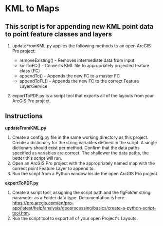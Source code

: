 # KML to Maps

## This script is for appending new KML point data to point feature classes and layers

1. updateFromKML.py applies the following methods to an open ArcGIS Pro project:
    -   removeExisting() - Removes intermediate data from input
    -   kmlToFC() - Converts KML file to appropriately projected feature class (FC)
    -   appendTo() - Appends the new FC to a master FC  
    -   appendToFL() - Appends the new FC to the correct Feature Layer/Service

2. exportToPDF.py is a script tool that exports all of the layouts from your ArcGIS Pro project. 

## Instructions

**updateFromKML.py**

1. Create a config.py file in the same working directory as this project. Create a dictionary for the string variables defined in the script. A single dictionary should exist per method. Confirm that the data paths specified as variables are correct. The shallower the data paths, the better this script will run. 
2. Open an ArcGIS Pro project with the appropriately named map with the correct point Feature Layer to append to. 
3. Run the script from a Python window inside the open ArcGIS Pro project.

**exportToPDF.py**

1. Create a script tool, assigning the script path and the figFolder string parameter as a Folder data type. Documentation is here: https://pro.arcgis.com/en/pro-app/latest/help/analysis/geoprocessing/basics/create-a-python-script-tool.htm. 
2. Run the script tool to export all of your open Project's Layouts. 
